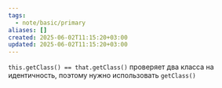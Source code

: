 ```yaml
---
tags:
  - note/basic/primary
aliases: []
created: 2025-06-02T11:15:20+03:00
updated: 2025-06-02T11:15:20+03:00
---
```

`this.getClass() == that.getClass()` проверяет два класса на идентичность, поэтому нужно использовать `getClass()`


